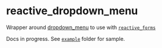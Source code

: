 # reactive_dropdown_menu

Wrapper around [dropdown_menu](https://api.flutter.dev/flutter/material/DropdownMenu-class.html) to use with [`reactive_forms`](https://pub.dev/packages/reactive_forms)

Docs in progress. See [`example`](https://github.com/artflutter/reactive_forms_widgets/tree/master/packages/reactive_dropdown_menu/example) folder for sample.